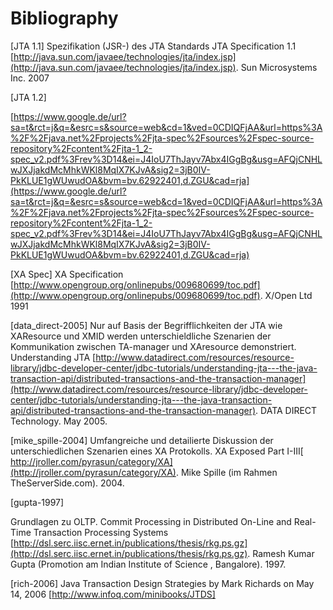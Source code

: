 Bibliography
==============

[JTA 1.1]
Spezifikation (JSR-) des JTA Standards
JTA Specification 1.1 [http://java.sun.com/javaee/technologies/jta/index.jsp](http://java.sun.com/javaee/technologies/jta/index.jsp).
Sun Microsystems Inc. 2007

[JTA 1.2]

[https://www.google.de/url?sa=t&rct=j&q=&esrc=s&source=web&cd=1&ved=0CDIQFjAA&url=https%3A%2F%2Fjava.net%2Fprojects%2Fjta-spec%2Fsources%2Fspec-source-repository%2Fcontent%2Fjta-1_2-spec_v2.pdf%3Frev%3D14&ei=J4IoU7ThJayv7Abx4IGgBg&usg=AFQjCNHLwJXJjakdMcMhkWKl8MqIX7KJvA&sig2=3jB0IV-PkKLUE1gWUwudOA&bvm=bv.62922401,d.ZGU&cad=rja](https://www.google.de/url?sa=t&rct=j&q=&esrc=s&source=web&cd=1&ved=0CDIQFjAA&url=https%3A%2F%2Fjava.net%2Fprojects%2Fjta-spec%2Fsources%2Fspec-source-repository%2Fcontent%2Fjta-1_2-spec_v2.pdf%3Frev%3D14&ei=J4IoU7ThJayv7Abx4IGgBg&usg=AFQjCNHLwJXJjakdMcMhkWKl8MqIX7KJvA&sig2=3jB0IV-PkKLUE1gWUwudOA&bvm=bv.62922401,d.ZGU&cad=rja)

[XA Spec]
XA Specification [http://www.opengroup.org/onlinepubs/009680699/toc.pdf](http://www.opengroup.org/onlinepubs/009680699/toc.pdf).
X/Open Ltd 1991

[data_direct-2005]
Nur auf Basis der Begrifflichkeiten der JTA wie XAResource und XMID werden unterschieldliche Szenarien der Kommunikation zwischen TA-manager und XAresource demonstriert.
Understanding JTA [http://www.datadirect.com/resources/resource-library/jdbc-developer-center/jdbc-tutorials/understanding-jta---the-java-transaction-api/distributed-transactions-and-the-transaction-manager](http://www.datadirect.com/resources/resource-library/jdbc-developer-center/jdbc-tutorials/understanding-jta---the-java-transaction-api/distributed-transactions-and-the-transaction-manager).
DATA DIRECT Technology. May 2005.

[mike_spille-2004]
Umfangreiche und detailierte Diskussion der unterschiedlichen Szenarien eines XA Protokolls.
XA Exposed Part I-III[ http://jroller.com/pyrasun/category/XA](http://jroller.com/pyrasun/category/XA). Mike Spille (im Rahmen TheServerSide.com).
2004.


[gupta-1997]

Grundlagen zu OLTP.
Commit Processing in Distributed On-Line and Real-Time Transaction Processing Systems
[http://dsl.serc.iisc.ernet.in/publications/thesis/rkg.ps.gz](http://dsl.serc.iisc.ernet.in/publications/thesis/rkg.ps.gz).
Ramesh Kumar Gupta (Promotion am Indian Institute of Science , Bangalore). 1997.


[rich-2006]
Java Transaction Design Strategies by Mark Richards on May 14, 2006 
[http://www.infoq.com/minibooks/JTDS]


